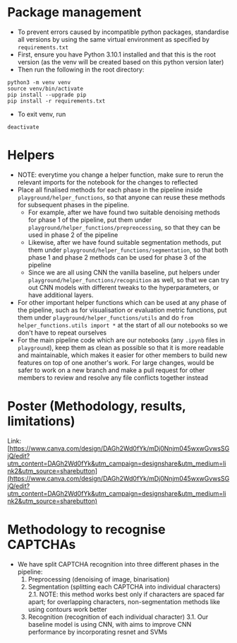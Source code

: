# Package management

- To prevent errors caused by incompatible python packages, standardise all versions by using the same virtual environment as specified by `requirements.txt`
- First, ensure you have Python 3.10.1 installed and that this is the root version (as the venv will be created based on this python version later)
- Then run the following in the root directory:

```shell
python3 -m venv venv
source venv/bin/activate
pip install --upgrade pip
pip install -r requirements.txt
```

- To exit venv, run

```shell
deactivate
```

# Helpers

- NOTE: everytime you change a helper function, make sure to rerun the relevant imports for the notebook for the changes to reflected
- Place all finalised methods for each phase in the pipeline inside `playground/helper_functions`, so that anyone can reuse these methods for subsequent phases in the pipeline.
  - For example, after we have found two suitable denoising methods for phase 1 of the pipeline, put them under `playground/helper_functions/prepreocessing`, so that they can be used in phase 2 of the pipeline
  - Likewise, after we have found suitable segmentation methods, put them under `playground/helper_functions/segmentation`, so that both phase 1 and phase 2 methods can be used for phase 3 of the pipeline
  - Since we are all using CNN the vanilla baseline, put helpers under `playground/helper_functions/recognition` as well, so that we can try out CNN models with different tweaks to the hyperparameters, or have additional layers.
- For other important helper functions which can be used at any phase of the pipeline, such as for visualisation or evaluation metric functions, put them under `playground/helper_functions/utils` and do `from helper_functions.utils import *` at the start of all our notebooks so we don't have to repeat ourselves
- For the main pipeline code which are our notebooks (any `.ipynb` files in `playground`), keep them as clean as possible so that it is more readable and maintainable, which makes it easier for other members to build new features on top of one another's work. For large changes, would be safer to work on a new branch and make a pull request for other members to review and resolve any file conflicts together instead

# Poster (Methodology, results, limitations)

Link: [https://www.canva.com/design/DAGh2Wd0fYk/mDj0Nnjm045wxwGvwsSGjQ/edit?utm_content=DAGh2Wd0fYk&utm_campaign=designshare&utm_medium=link2&utm_source=sharebutton](https://www.canva.com/design/DAGh2Wd0fYk/mDj0Nnjm045wxwGvwsSGjQ/edit?utm_content=DAGh2Wd0fYk&utm_campaign=designshare&utm_medium=link2&utm_source=sharebutton)

# Methodology to recognise CAPTCHAs

- We have split CAPTCHA recognition into three different phases in the pipeline:
  1. Preprocessing (denoising of image, binarisation)
  2. Segmentation (splitting each CAPTCHA into individual characters)
     2.1. NOTE: this method works best only if characters are spaced far apart; for overlapping characters, non-segmentation methods like using contours work better
  3. Recognition (recognition of each individual character)
     3.1. Our baseline model is using CNN, with aims to improve CNN performance by incorporating resnet and SVMs
